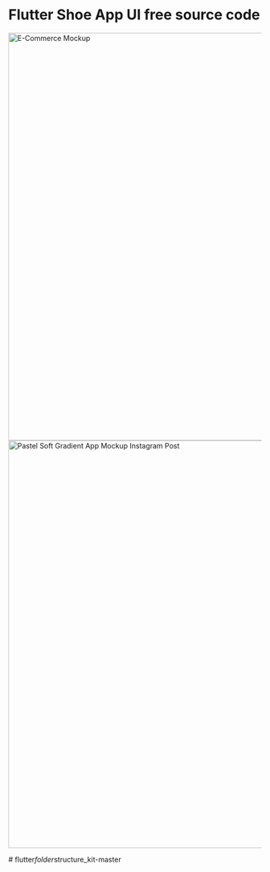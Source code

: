 # Flutter Shoe App UI free source code

<img width="810" alt="E-Commerce Mockup" src="https://user-images.githubusercontent.com/60597290/185738231-2cf6ac78-8f78-4627-8c68-22b52a3d5cf9.png">

<img width="810" alt="Pastel Soft Gradient App Mockup Instagram Post" src="https://user-images.githubusercontent.com/60597290/185738226-2c0c6342-b0d9-461f-8b8f-d481ea8eaa49.png">

#   f l u t t e r _ f o l d e r _ s t r u c t u r e _ k i t - m a s t e r  
 